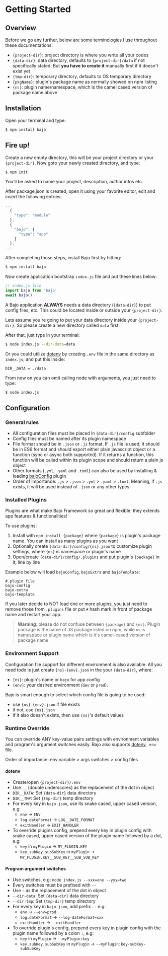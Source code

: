 # Getting Started

## Overview

Before we go any further, below are some terminologies I use throughout these documentations:

- ```{project-dir}```: project directory is where you write all your codes
- ```{data-dir}```: data directory, defaults to ```{project-dir}/data``` if not specifically stated. But **you have to create it** manually first if it doesn't exist yet
- ```{tmp-dir}```: temporary directory, defaults to OS temporary directory
- ```{pkgName}```: plugin's package name as normally showed on npm listing
- ```{ns}```: plugin name/namespace, which is the camel cased version of package name above

## Installation

Open your terminal and type:

```bash
$ npm install bajo
```

## Fire up!

Create a new empty directory, this will be your project directory or your ```{project-dir}```. Now goto your newly created directory, and type:

```bash
$ npm init
```

You'll be asked to name your project, description, author infos etc.

After package.json is created, open it using your favorite editor, edit and insert the
following entries:

```javascript
...
  {
    "type": "module"
  },
  {
    "bajo": {
      "type": "app"
    }
  },
...
```

After completing those steps, install Bajo first by hitting:

```bash
$ npm install bajo
```

Now create application bootstrap ```index.js``` file and put these lines below:

```javascript
// index.js file
import bajo from 'bajo'
await bajo()
```

A Bajo application **ALWAYS** needs a data directory (```{data-dir}```) to put config files, etc. This could be located inside or outside your ```{project-dir}```.

Lets assume you're going to put your data directory inside your ```{project-dir}```. So please
create a new directory called ```data``` first.

After that, just type in your terminal:

```bash
$ node index.js --dir-data=data
```

Or you could utilize [dotenv](https://github.com/motdotla/dotenv) by creating ```.env``` file in the same directory as ```index.js```, and put this inside:

```text
DIR__DATA = ./data
```

From now on you can omit calling node with arguments, you just need to type:

```bash
$ node index.js
```

## Configuration

### General rules

- All configuration files must be placed in ```{data-dir}/config``` subfolder
- Config files must be named after its plugin namespace
- File format should be in ```.json``` or ```.js``` format. If  ```.js``` file is used,
it should be in ES6 format and should export either plain javascript object or a function
(sync or async both supported). If it returns a function, this function will be called within its plugin scope and should return a plain js object
- Other formats (```.yml```, ```.yaml``` and ```.toml```) can also be used by installing & loading [bajoConfig](https://github.com/ardhi/bajo-config) plugin
- Order of importance: ```.js``` > ```.json``` > ```.yml``` > ```.yaml``` > ```.toml```. Meaning,
if ```.js``` exists, it will be used instead of ```.json``` or any other types

### Installed Plugins

Plugins are what make Bajo Framework so great and flexible: they extends app features & functionalities!

To use plugins:

1. Install with ```npm install {package}``` where ```{package}``` is plugin's package name. You can install as many plugins as you want
2. Optionally create ```{data-dir}/config/{ns}.json``` to customize plugin settings, where ```{ns}``` is namespace or plugin's name
3. Open/create ```{data-dir}/config/.plugins``` and put plugin's ```{package}``` in it, line by line

Example below will load ```bajoConfig```, ```bajoExtra``` and ```bajoTemplate```:

```text
#.plugin file
bajo-config
bajo-extra
bajo-template
```

If you later decide to NOT load one or more plugins, you just need to remove those from ```.plugins``` file or put ```#``` hash mark in front of package name and restart your app.

> **Warning**: please do not confuse between ```{package}``` and ```{ns}```. Plugin package is the name of JS package listed on npm, while ```ns``` is namespace or plugin name which is it's camel-cased version of package name

### Environment Support

Configuration file support for different environment is also available. All you need todo
is just create ```{ns}-{env}.json``` in the your ```{data-dir}```, where:

- ```{ns}```: plugin's name or ```bajo``` for app config
- ```{env}```: your desired environment (```dev``` or ```prod```).

Bajo is smart enough to select which config file is going to be used:

- use ```{ns}-{env}.json``` if file exists
- if not, use ```{ns}.json```
- if it also doesn't exists, then use ```{ns}```'s default values

### Runtime Override

You can override ANY key-value pairs settings with environment variables and program's argument switches easily. Bajo also supports [dotenv](https://github.com/motdotla/dotenv) ```.env``` file.

Order of importance: env variable > args switches > config files

#### dotenv

- Create/open ```{project-dir}/.env```
- Use ```__``` (double underscores) as the replacement of the dot in object
- ```DIR__DATA```: Set ```{data-dir}``` data directory
- ```DIR__TMP```: Set ```{tmp-dir}``` temp directory
- For every key in ```bajo.json```, use its snake cased, upper cased version, e.g:
  - ```env``` → ```ENV```
  - ```log.dateFormat``` → ```LOG__DATE_FORMAT```
  - ```exitHandler``` → ```EXIT_HANDLER```
- To override plugins config, prepend every key in plugin config with snake cased, upper cased version of the plugin name followed by a dot, e.g:
  - ```key``` in ```myPlugin``` → ```MY_PLUGIN.KEY```
  - ```key.subKey.subSubKey``` in ```myPlugin``` → ```MY_PLUGIN.KEY__SUB_KEY__SUB_SUB_KEY```

#### Program argument switches
- Use switches, e.g: ```node index.js --xxx=one --yyy=two```
- Every switches must be prefixed with ```--```
- Use ```-``` as the replacement of the dot in object
- ```--dir-data```: Set ```{data-dir}``` data directory
- ```--dir-tmp```: Set ```{tmp-dir}``` temp directory
- For every key in ```bajo.json```, add prefix ```--``` e.g:
  - ```env``` → ```--env=prod```
  - ```log.dateFormat``` → ```--log-dateFormat=xxx```
  - ```exitHandler``` → ```--exitHandler```
- To override plugin's config, prepend every key in plugin config with the plugin name  followed by a colon ```:```, e.g:
  - ```key``` in ```myPlugin``` → ```--myPlugin:key```
  - ```key.subKey.subSubKey``` in ```myPlugin``` → ```--myPlugin:key-subKey-subSubKey```
